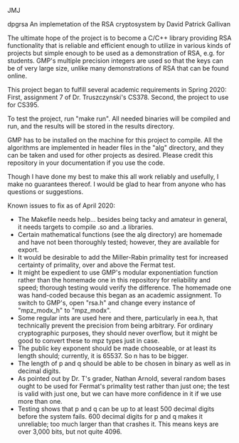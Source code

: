 JMJ

dpgrsa
An implemetation of the RSA cryptosystem
by David Patrick Gallivan

The ultimate hope of the project is to become a C/C++ library providing
RSA functionality that is reliable and efficient enough to utilize in 
various kinds of projects but simple enough to be used as a demonstration
of RSA, e.g. for students. GMP's multiple precision integers are used so
that the keys can be of very large size, unlike many demonstrations of RSA
that can be found online.

This project began to fulfill several academic requirements in Spring 2020:
First, assignment 7 of Dr. Truszczynski's CS378.
Second, the project to use for CS395.

To test the project, run "make run". All needed binaries will be compiled
and run, and the results will be stored in the results directory.

GMP has to be installed on the machine for this project to compile. All
the algorithms are implemented in header files in the "alg" directory,
and they can be taken and used for other projects as desired. Please credit
this repository in your documentation if you use the code.

Though I have done my best to make this all work reliably and usefully, I
make no guarantees thereof. I would be glad to hear from anyone who has
questions or suggestions.

Known issues to fix as of April 2020:
 - The Makefile needs help... besides being tacky and amateur in general,
    it needs targets to compile .so and .a libraries.
 - Certain mathematical functions (see the alg directory) are homemade
    and have not been thoroughly tested; however, they are available for
    export.
 - It would be desirable to add the Miller-Rabin primality test for
    increased certainty of primality, over and above the Fermat test.
 - It might be expedient to use GMP's modular exponentiation function
    rather than the homemade one in this repository for reliability and
    speed; thorough testing would verify the difference. The homemade one
    was hand-coded because this began as an academic assignment. To switch
    to GMP's, open "rsa.h" and change every instance of "mpz_modx_h" to
    "mpz_modx".
 - Some regular ints are used here and there, particularly in eea.h, that
    technically prevent the precision from being arbitrary. For
    ordinary cryptographic purposes, they should never overflow, but it
    might be good to convert these to mpz types just in case.
 - The public key exponent should be made chooseable, or at least its
    length should; currently, it is 65537. So n has to be bigger.
 - The length of p and q should be able to be chosen in binary as well
    as in decimal digits.
 - As pointed out by Dr. T's grader, Nathan Arnold, several random bases
    ought to be used for Fermat's primality test rather than just one;
    the test is valid with just one, but we can have more confidence in
    it if we use more than one.
 - Testing shows that p and q can be up to at least 500 decimal digits
    before the system fails. 600 decimal digits for p and q makes it
    unreliable; too much larger than that crashes it. This means keys are
    over 3,000 bits, but not quite 4096.
